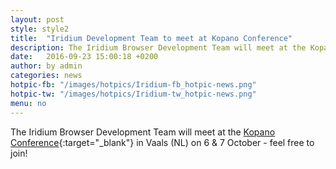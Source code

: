 ```yaml
---
layout: post
style: style2
title:  "Iridium Development Team to meet at Kopano Conference"
description: The Iridium Browser Development Team will meet at the Kopano Conference...
date:   2016-09-23 15:00:18 +0200
author:	by admin
categories: news
hotpic-fb: "/images/hotpics/Iridium-fb_hotpic-news.png"
hotpic-tw: "/images/hotpics/Iridium-tw_hotpic-news.png"
menu: no
---
```


The Iridium Browser Development Team will meet at the [Kopano Conference](https://kopano.com/conference/){:target="_blank"} in Vaals (NL) on 6 & 7 October - feel free to join!   
<!--break-->
     